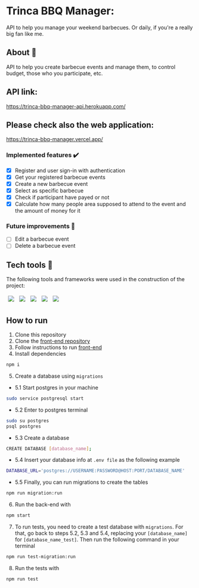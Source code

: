 # Trinca BBQ Manager:

API to help you manage your weekend barbecues. Or daily, if you're a really big fan like me.

## About 🔎

API to help you create barbecue events and manage them, to control budget, those who you participate, etc.

## API link:

https://trinca-bbq-manager-api.herokuapp.com/

## Please check also the web application:

https://trinca-bbq-manager.vercel.app/

### Implemented features :heavy_check_mark:

- [x] Register and user sign-in with authentication
- [x] Get your registered barbecue events
- [x] Create a new barbecue event
- [x] Select as specific barbecue
- [x] Check if participant have payed or not
- [x] Calculate how many people area supposed to attend to the event and the amount of money for it

### Future improvements 🔮

- [ ] Edit a barbecue event
- [ ] Delete a barbecue event

## Tech tools :wrench:

The following tools and frameworks were used in the construction of the project:<br>

<p>
  <img style='margin: 5px;' src='https://img.shields.io/badge/Node.js-339933?style=for-the-badge&logo=nodedotjs&logoColor=white'>
  <img style='margin: 5px;' src='https://img.shields.io/badge/Express.js-000000?style=for-the-badge&logo=express&logoColor=white'>
  <img style='margin: 5px;' src="https://img.shields.io/badge/PostgreSQL-316192?style=for-the-badge&logo=postgresql&logoColor=white"/>
  <img style='margin: 5px;' src='https://img.shields.io/badge/Jest-C21325?style=for-the-badge&logo=jest&logoColor=white'>
  <img style='margin: 5px;' src="https://img.shields.io/badge/TypeScript-007ACC?style=for-the-badge&logo=typescript&logoColor=white"/>
</p>

## How to run

1. Clone this repository
2. Clone the [front-end repository](https://github.com/eduardosaneto/trinca-bbq-manager)
3. Follow instructions to run [front-end](https://github.com/eduardosaneto/trinca-bbq-manager#readme)
4. Install dependencies

```bash
npm i
```

5. Create a database using `migrations`

- 5.1 Start postgres in your machine

```bash
sudo service postgresql start
```

- 5.2 Enter to postgres terminal

```bash
sudo su postgres
psql postgres
```

- 5.3 Create a database

```bash
CREATE DATABASE [database_name];
```

- 5.4 Insert your database info at `.env file` as the following example

```bash
DATABASE_URL='postgres://USERNAME:PASSWORD@HOST:PORT/DATABASE_NAME'
```

- 5.5 Finally, you can run migrations to create the tables

```bash
npm run migration:run
```

6. Run the back-end with

```bash
npm start
```

7. To run tests, you need to create a test database with `migrations`. For that, go back to steps 5.2, 5.3 and 5.4, replacing your `[database_name]` for `[database_name_test]`. Then run the following command in your terminal

```bash
npm run test-migration:run
```

8. Run the tests with

```bash
npm run test
```

